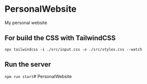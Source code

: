 # PersonalWebsite

My personal website

## For build the CSS with TailwindCSS

`npx tailwindcss -i ./src/input.css -o ./src/styles.css --watch`

## Run the server

`npm run start`#   P e r s o n a l W e b s i t e  
 